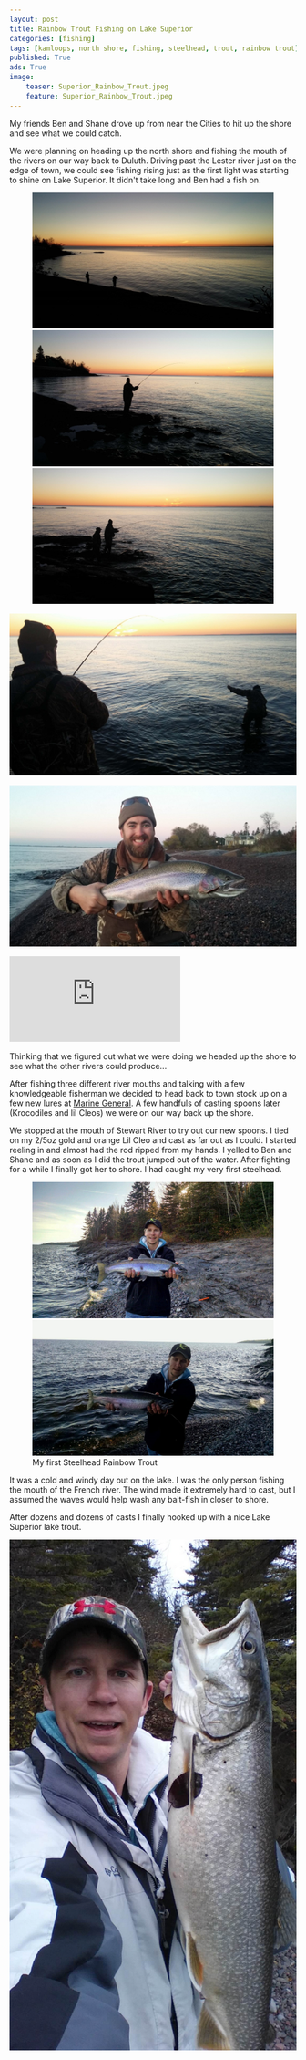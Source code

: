 ```yaml
---
layout: post
title: Rainbow Trout Fishing on Lake Superior
categories: [fishing]
tags: [kamloops, north shore, fishing, steelhead, trout, rainbow trout]
published: True
ads: True
image:
    teaser: Superior_Rainbow_Trout.jpeg
    feature: Superior_Rainbow_Trout.jpeg
---
```


My friends Ben and Shane drove up from near the Cities to hit up the shore and see what we could catch.

We were planning on heading up the north shore and fishing the mouth of the rivers on our way back to Duluth. Driving past the Lester river just on the edge of town, we could see fishing rising just as the first light was starting to shine on Lake Superior. It didn't take long and Ben had a fish on.

<figure class="third">
  <img title="Lake Superior Rainbow Trout" src="/images/Superior_Rainbow_Trout6.jpg">
  <img title="Lake Superior Rainbow Trout" src="/images/Superior_Rainbow_Trout1.jpg">
  <img title="Lake Superior Rainbow Trout" src="/images/Superior_Rainbow_Trout13.jpg">
</figure>

![Lake Superior Rainbow Trout](/images/Superior_Rainbow_Trout10.jpg)

![Ben's Kamloop Rainbow Trout](/images/Superior_Rainbow_Trout9.jpg)

<iframe src="https://www.youtube.com/embed/vBTcaniw4ck" frameborder="0" allowfullscreen></iframe>


Thinking that we figured out what we were doing we headed up the shore to see what the other rivers could produce...

After fishing three different river mouths and talking with a few knowledgeable fisherman we decided to head back to town stock up on a few new lures at [Marine General](http://www.marinegeneral.com/). A few handfuls of casting spoons later (Krocodiles and lil Cleos) we were on our way back up the shore.

<script async src="//pagead2.googlesyndication.com/pagead/js/adsbygoogle.js"></script>
<ins class="adsbygoogle"
     style="display:block; text-align:center;"
     data-ad-format="fluid"
     data-ad-layout="in-article"
     data-ad-client="ca-pub-2944231685290718"
     data-ad-slot="3115465782"></ins>
<script>
     (adsbygoogle = window.adsbygoogle || []).push({});
</script>

We stopped at the mouth of Stewart River to try out our new spoons. I tied on my 2/5oz gold and orange Lil Cleo and cast as far out as I could. I started reeling in and almost had the rod ripped from my hands. I yelled to Ben and Shane and as soon as I did the trout jumped out of the water. After fighting for a while I finally got her to shore. I had caught my very first steelhead.

<figure class="half">
  <img title="Jason's Steelhead Rainbow Trout" src="/images/Superior_Rainbow_Trout.jpeg">
  <img title="Jason's Steelhead Rainbow Trout" src="/images/Superior_Rainbow_Trout2.jpeg">
  <figcaption>My first Steelhead Rainbow Trout</figcaption>
</figure>

It was a cold and windy day out on the lake. I was the only person fishing the mouth of the French river. The wind made it extremely hard to cast, but I assumed the waves would help wash any bait-fish in closer to shore.

After dozens and dozens of casts I finally hooked up with a nice Lake Superior lake trout.

![Jason's Lake Trout](/images/North_Shore_Lake_Trout.jpg)
